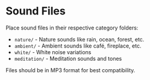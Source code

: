 # Sound Files

Place sound files in their respective category folders:

- `nature/` - Nature sounds like rain, ocean, forest, etc.
- `ambient/` - Ambient sounds like café, fireplace, etc.
- `white/` - White noise variations
- `meditation/` - Meditation sounds and tones

Files should be in MP3 format for best compatibility.